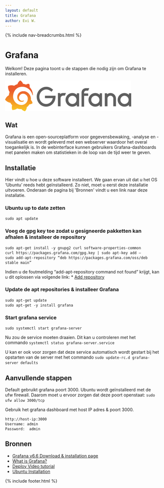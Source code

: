 ```yaml
---
layout: default
title: Grafana
author: Evi W.
---
```


{% include nav-breadcrumbs.html %}



# Grafana

Welkom! Deze pagina toont u de stappen die nodig zijn om Grafana te installeren.

![Grafana_logo](../../media/logo/grafana_logo.png)

## Wat

Grafana is een open-sourceplatform voor gegevensbewaking, -analyse en -visualisatie en wordt geleverd met een webserver waardoor het overal toegankelijk is.
In de webinterface kunnen gebruikers Grafana-dashboards met panelen maken om statistieken in de loop van de tijd weer te geven.

## Installatie

Hier vindt u hoe u deze software installeert. We gaan ervan uit dat u het OS ‘Ubuntu’ reeds hebt geïnstalleerd. Zo niet, moet u eerst deze installatie uitvoeren. Onderaan de pagina bij 'Bronnen' vindt u een link naar deze installatie.

### Ubuntu up to date zetten
```
sudo apt update
```

### Voeg de gpg key toe zodat u gesigneerde pakketten kan afhalen & installeer de repository
```
sudo apt-get install -y gnupg2 curl software-properties-common
curl https://packages.grafana.com/gpg.key | sudo apt-key add –
sudo add-apt-repository “deb https://packages.grafana.com/oss/deb stable main”
```
Indien u de foutmelding “add-apt-repository command not found” krijgt, kan u dit oplossen via volgende link: * [Add repository](https://computingforgeeks.com/how-to-install-add-apt-repository-on-debian-ubuntu/) 

### Update de apt repositories & installeer Grafana
```
sudo apt-get update
sudo apt-get -y install grafana
```

### Start grafana service
```
sudo systemctl start grafana-server
```

Nu zou de service moeten draaien. Dit kan u controleren met het commando ```systemctl status grafana-server.service```

U kan er ook voor zorgen dat deze service automatisch wordt gestart bij het opstarten van de server met het commando ```sudo update-rc.d grafana-server defaults```

## Aanvullende stappen

Default gebruikt grafana poort 3000. Ubuntu wordt geïnstalleerd met de ufw firewall. Daarom moet u ervoor zorgen dat deze poort openstaat: ```sudo ufw allow 3000/tcp```

Gebruik het grafana dashboard met host IP adres & poort 3000.
```
http://host-ip:3000
Username: admin
Password:  admin
```



## Bronnen 
* [Grafana v6.6 Download & installation page](https://grafana.com/docs/grafana/latest/installation/debian/)
* [What is Grafana? ](https://techexpert.tips/nl/grafana-nl/grafana-monitoring-snmp-apparaten/)
* [Deploy Video tutorial](https://www.youtube.com/watch?v=zq_Ft-GJCho)
* [Ubuntu Installation](https://www.fosslinux.com/6406/how-to-install-ubuntu-server-18-04-lts.htm)

{% include footer.html %}
